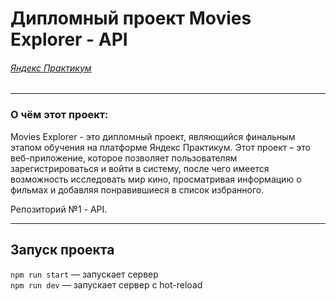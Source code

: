 # **Дипломный проект Movies Explorer - API**
###### *[Яндекс Практикум](https://practicum.yandex.ru/ "Я Практикум")*
___
### О чём этот проект:
Movies Explorer - это дипломный проект, являющийся финальным этапом обучения на платформе Яндекс Практикум. Этот проект – это веб-приложение, которое позволяет пользователям зарегистрироваться и войти в систему, после чего имеется возможность исследовать мир кино, просматривая информацию о фильмах и добавляя понравившиеся в список избранного.

Репозиторий №1 - API.
___
## Запуск проекта
`npm run start` — запускает сервер   
`npm run dev` — запускает сервер с hot-reload
